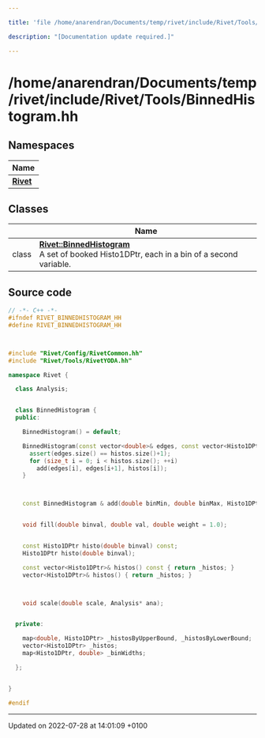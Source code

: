```yaml
---

title: 'file /home/anarendran/Documents/temp/rivet/include/Rivet/Tools/BinnedHistogram.hh'

description: "[Documentation update required.]"

---
```


# /home/anarendran/Documents/temp/rivet/include/Rivet/Tools/BinnedHistogram.hh



## Namespaces

| Name           |
| -------------- |
| **[Rivet](http://example.org/namespaces/namespacerivet/)**  |

## Classes

|                | Name           |
| -------------- | -------------- |
| class | **[Rivet::BinnedHistogram](http://example.org/classes/classrivet_1_1binnedhistogram/)** <br>A set of booked Histo1DPtr, each in a bin of a second variable.  |




## Source code

```cpp
// -*- C++ -*-
#ifndef RIVET_BINNEDHISTOGRAM_HH
#define RIVET_BINNEDHISTOGRAM_HH



#include "Rivet/Config/RivetCommon.hh"
#include "Rivet/Tools/RivetYODA.hh"

namespace Rivet {

  class Analysis;


  class BinnedHistogram {
  public:

    BinnedHistogram() = default;

    BinnedHistogram(const vector<double>& edges, const vector<Histo1DPtr>& histos) {
      assert(edges.size() == histos.size()+1);
      for (size_t i = 0; i < histos.size(); ++i)
        add(edges[i], edges[i+1], histos[i]);
    }



    const BinnedHistogram & add(double binMin, double binMax, Histo1DPtr histo);


    void fill(double binval, double val, double weight = 1.0);


    const Histo1DPtr histo(double binval) const;
    Histo1DPtr histo(double binval);

    const vector<Histo1DPtr>& histos() const { return _histos; }
    vector<Histo1DPtr>& histos() { return _histos; }



    void scale(double scale, Analysis* ana);


  private:

    map<double, Histo1DPtr> _histosByUpperBound, _histosByLowerBound;
    vector<Histo1DPtr> _histos;
    map<Histo1DPtr, double> _binWidths;

  };


}

#endif
```


-------------------------------

Updated on 2022-07-28 at 14:01:09 +0100
